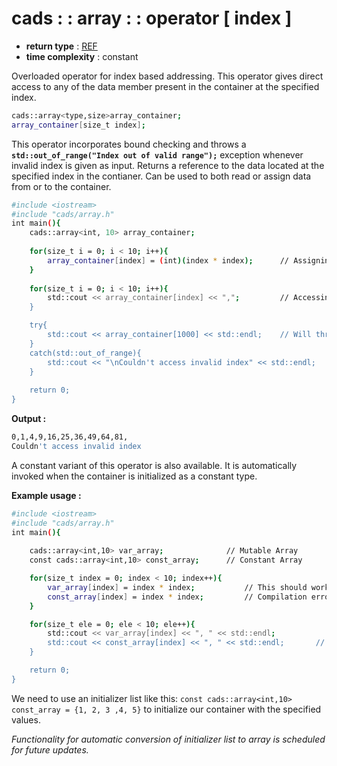 # cads : : array : : operator [ index ]

 - **return type** : [REF](../member_types.md)
 - **time complexity** : constant

Overloaded operator for index based addressing. This operator gives direct access to any of the data member present in the container at the specified index.
```sh
cads::array<type,size>array_container;
array_container[size_t index];
```

This operator incorporates bound checking and throws a **`std::out_of_range("Index out of valid range");`** exception whenever invalid index is given as input.
Returns a reference to the data located at the specified index in the contianer. Can be used to both read or assign data from or to the container.

```sh
#include <iostream>
#include "cads/array.h"
int main(){
	cads::array<int, 10> array_container;
	
	for(size_t i = 0; i < 10; i++){
		array_container[index] = (int)(index * index);		// Assigning value to container.
	}
	
	for(size_t i = 0; i < 10; i++){
		std::cout << array_container[index] << ",";	        // Accessing value from container
	}

    try{
        std::cout << array_container[1000] << std::endl;    // Will throw an error
    }
    catch(std::out_of_range){
        std::cout << "\nCouldn't access invalid index" << std::endl;
    }
	
	return 0;
}
```
**Output :**
```sh
0,1,4,9,16,25,36,49,64,81,
Couldn't access invalid index
```

A constant variant of this operator is also available. It is automatically invoked when the container is initialized as a constant type.

**Example usage :**
```sh
#include <iostream>
#include "cads/array.h"
int main(){
    
    cads::array<int,10> var_array;              // Mutable Array
    const cads::array<int,10> const_array;      // Constant Array

    for(size_t index = 0; index < 10; index++){
        var_array[index] = index * index;           // This should work normally.
        const_array[index] = index * index;         // Compilation error. Must be modifiable lvalue.
    }

    for(size_t ele = 0; ele < 10; ele++){
        std::cout << var_array[index] << ", " << std::endl;
        std::cout << const_array[index] << ", " << std::endl;       // This should work normally.
    }

    return 0;
}
```
We need to use an initializer list like this:
`const cads::array<int,10> const_array = {1, 2, 3 ,4, 5}`
to initialize our container with the specified values.

_Functionality for automatic conversion of initializer list to array is scheduled for future updates._